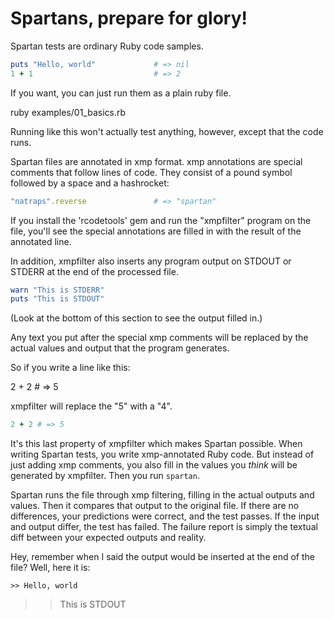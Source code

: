 # Spartans, prepare for glory!

Spartan tests are ordinary Ruby code samples.

```ruby
puts "Hello, world"             # => nil
1 + 1                           # => 2

```
If you want, you can just run them as a plain ruby file.

ruby examples/01_basics.rb

Running like this won't actually test anything, however, except that
the code runs.

Spartan files are annotated in xmp format. xmp annotations are
special comments that follow lines of code. They consist of a pound
symbol followed by a space and a hashrocket:

```ruby
"natraps".reverse               # => "spartan"

```
If you install the 'rcodetools' gem and run the "xmpfilter" program
on the file, you'll see the special annotations are filled in with
the result of the annotated line.

In addition, xmpfilter also inserts any program output on STDOUT or
STDERR at the end of the processed file.

```ruby
warn "This is STDERR"
puts "This is STDOUT"

```
(Look at the bottom of this section to see the output filled in.)

Any text you put after the special xmp comments will be replaced by
the actual values and output that the program generates.

So if you write a line like this:

2 + 2 # => 5

xmpfilter will replace the "5" with a "4".

```ruby
2 + 2 # => 5

```
It's this last property of xmpfilter which makes Spartan
possible. When writing Spartan tests, you write xmp-annotated Ruby
code. But instead of just adding xmp comments, you also fill in the
values you _think_ will be generated by xmpfilter. Then you run
`spartan`.

Spartan runs the file through xmp filtering, filling in the actual
outputs and values. Then it compares that output to the original
file. If there are no differences, your predictions were correct,
and the test passes. If the input and output differ, the test has
failed. The failure report is simply the textual diff between your
expected outputs and reality.

Hey, remember when I said the output would be inserted at the end of
the file? Well, here it is:

```
>> Hello, world
```
>> This is STDOUT
